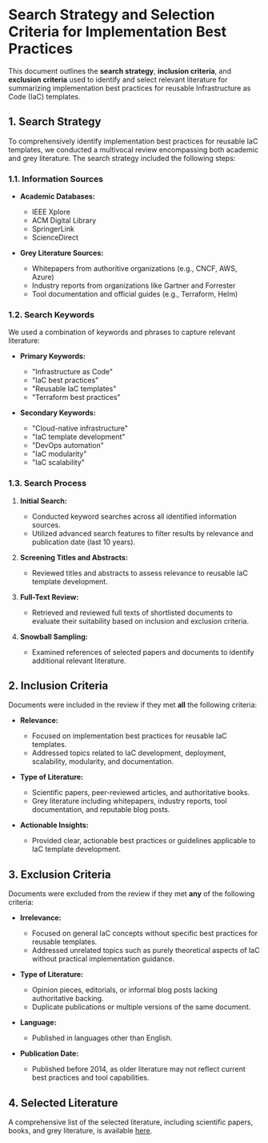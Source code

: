 # Search Strategy and Selection Criteria for Implementation Best Practices

This document outlines the **search strategy**, **inclusion criteria**, and **exclusion criteria** used to identify and select relevant literature for summarizing implementation best practices for reusable Infrastructure as Code (IaC) templates.

## 1. Search Strategy

To comprehensively identify implementation best practices for reusable IaC templates, we conducted a multivocal review encompassing both academic and grey literature. The search strategy included the following steps:

### 1.1. Information Sources

- **Academic Databases:**
  - IEEE Xplore
  - ACM Digital Library
  - SpringerLink
  - ScienceDirect

- **Grey Literature Sources:**
  - Whitepapers from authoritive organizations (e.g., CNCF, AWS, Azure)
  - Industry reports from organizations like Gartner and Forrester
  - Tool documentation and official guides (e.g., Terraform, Helm)

### 1.2. Search Keywords

We used a combination of keywords and phrases to capture relevant literature:

- **Primary Keywords:**
  - "Infrastructure as Code"
  - "IaC best practices"
  - "Reusable IaC templates"
  - "Terraform best practices"

- **Secondary Keywords:**
  - "Cloud-native infrastructure"
  - "IaC template development"
  - "DevOps automation"
  - "IaC modularity"
  - "IaC scalability"

### 1.3. Search Process

1. **Initial Search:**
   - Conducted keyword searches across all identified information sources.
   - Utilized advanced search features to filter results by relevance and publication date (last 10 years).

2. **Screening Titles and Abstracts:**
   - Reviewed titles and abstracts to assess relevance to reusable IaC template development.

3. **Full-Text Review:**
   - Retrieved and reviewed full texts of shortlisted documents to evaluate their suitability based on inclusion and exclusion criteria.

4. **Snowball Sampling:**
   - Examined references of selected papers and documents to identify additional relevant literature.

## 2. Inclusion Criteria

Documents were included in the review if they met **all** the following criteria:

- **Relevance:**
  - Focused on implementation best practices for reusable IaC templates.
  - Addressed topics related to IaC development, deployment, scalability, modularity, and documentation.

- **Type of Literature:**
  - Scientific papers, peer-reviewed articles, and authoritative books.
  - Grey literature including whitepapers, industry reports, tool documentation, and reputable blog posts.

- **Actionable Insights:**
  - Provided clear, actionable best practices or guidelines applicable to IaC template development.

## 3. Exclusion Criteria

Documents were excluded from the review if they met **any** of the following criteria:

- **Irrelevance:**
  - Focused on general IaC concepts without specific best practices for reusable templates.
  - Addressed unrelated topics such as purely theoretical aspects of IaC without practical implementation guidance.

- **Type of Literature:**
  - Opinion pieces, editorials, or informal blog posts lacking authoritative backing.
  - Duplicate publications or multiple versions of the same document.

- **Language:**
  - Published in languages other than English.

- **Publication Date:**
  - Published before 2014, as older literature may not reflect current best practices and tool capabilities.

## 4. Selected Literature

A comprehensive list of the selected literature, including scientific papers, books, and grey literature, is available [here](https://github.com/your-repository/link-to-selected-literature.md).

